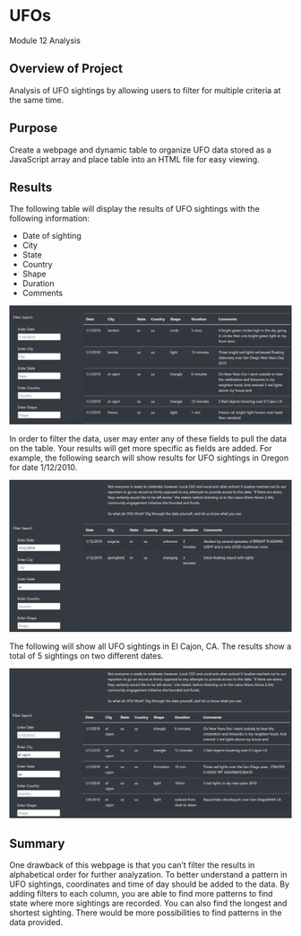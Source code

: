 # UFOs
Module 12 Analysis
## Overview of Project
Analysis of UFO sightings by allowing users to filter for multiple criteria at the same time.
## Purpose
Create a webpage and dynamic table to organize UFO data stored as a JavaScript array and place table into an HTML file for easy viewing.

## Results
The following table will display the results of UFO sightings with the following information: 
-	Date of sighting
-	City
-	State
-	Country
-	Shape
-	Duration
-	Comments

![InputEX](InputEX.png)

In order to filter the data, user may enter any of these fields to pull the data on the table. Your results will get more specific as fields are added.
For example, the following search will show results for UFO sightings in Oregon for date 1/12/2010. 

![OR1122010](OR1122010.png)

The following will show all UFO sightings in El Cajon, CA. The results show a total of 5 sightings on two different dates. 

![ELCAJONCA](ELCAJONCA.png)

## Summary
One drawback of this webpage is that you can’t filter the results in alphabetical order for further analyzation. To better understand a pattern in UFO sightings, coordinates and time of day should be added to the data. By adding filters to each column, you are able to find more patterns to find state where more sightings are recorded. You can also find the longest and shortest sighting. There would be more possibilities to find patterns in the data provided.
